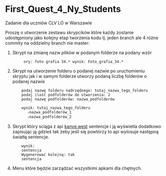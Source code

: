 # First_Quest_4_Ny_Students
Zadanie dla uczniów CLV LO  w Warszawie

Proszę o utworzenie zestawu skrypcików które każdy zostanie udostępniony jako kolejny etap tworzenia kodu tj. jeden branch ale 4 różne commity na oddzielny branch nie master:

1. Skrypt na zmianę nazw plików w podanym folderze na podany wzór
    ```
         ory: foto grafia 34.* wynik: Foto_grafia_34.*
    ```
   
2. Skrypt na utworzenie folderu o podanej nazwie po uruchomieniu skryptu jak i w samym folderze utworzy podaną liczbę folderów o podanej nazwie
    ```
        podaj nazwę folderu nadrzędnego: tutaj_nazwa_tego_folderu 
        podaj ilość podfolderów do utworzenia: 2
        podaj nazwę podfolderów: nazwa_podfolderów
        
        wynik: tutaj_nazwa_tego_folderu
           ˫nazwa_podfolderów_1
           ˪nazwa_podfolderów_2
    ```
    
3. Skrypt który sciąga z api [kanye.west](https://kanye.rest/) sentencje i ją wyświetla dodatkowo zapisując ją gdzieś tak żeby jeśli się powtórzy to api wylosuje następną światłą sentencje.
    ```
        wynik:
        sentencja
        Wygenerować kolejną: tak
        sentencja
      ```
    
4. Menu które będzie zarządzać wszystkimi apkami dla chętnych.

